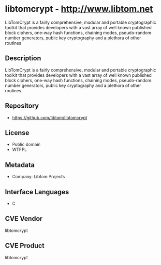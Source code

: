 # libtomcrypt - http://www.libtom.net
LibTomCrypt is a fairly comprehensive, modular and portable cryptographic toolkit that provides developers with a vast array of well known published block ciphers, one-way hash functions, chaining modes, pseudo-random number generators, public key cryptography and a plethora of other routines

## Description
LibTomCrypt is a fairly comprehensive, modular and portable cryptographic toolkit that provides developers with a vast array of well known published block ciphers, one-way hash functions, chaining modes, pseudo-random number generators, public key cryptography and a plethora of other routines.

## Repository
- https://github.com/libtom/libtomcrypt

## License
- Public domain
- WTFPL

## Metadata
- Company: Libtom Projects

## Interface Languages
- C

## CVE Vendor
libtomcrypt

## CVE Product
libtomcrypt
